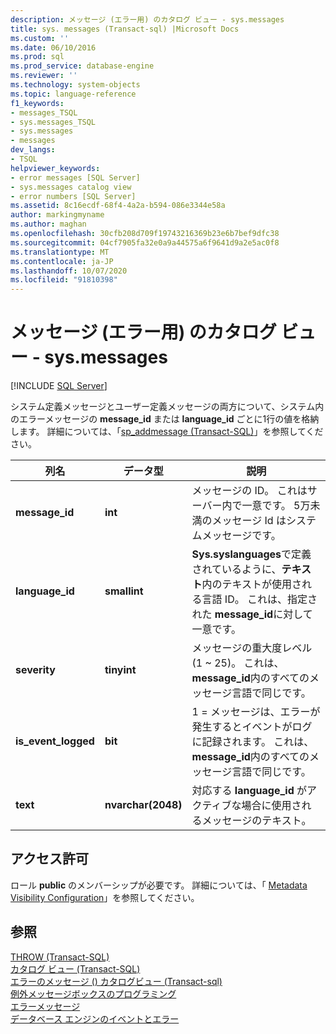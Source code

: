 ```yaml
---
description: メッセージ (エラー用) のカタログ ビュー - sys.messages
title: sys. messages (Transact-sql) |Microsoft Docs
ms.custom: ''
ms.date: 06/10/2016
ms.prod: sql
ms.prod_service: database-engine
ms.reviewer: ''
ms.technology: system-objects
ms.topic: language-reference
f1_keywords:
- messages_TSQL
- sys.messages_TSQL
- sys.messages
- messages
dev_langs:
- TSQL
helpviewer_keywords:
- error messages [SQL Server]
- sys.messages catalog view
- error numbers [SQL Server]
ms.assetid: 8c16ecdf-68f4-4a2a-b594-086e3344e58a
author: markingmyname
ms.author: maghan
ms.openlocfilehash: 30cfb208d709f19743216369b23e6b7bef9dfc38
ms.sourcegitcommit: 04cf7905fa32e0a9a44575a6f9641d9a2e5ac0f8
ms.translationtype: MT
ms.contentlocale: ja-JP
ms.lasthandoff: 10/07/2020
ms.locfileid: "91810398"
---
```

# <a name="messages-for-errors-catalog-views---sysmessages"></a>メッセージ (エラー用) のカタログ ビュー - sys.messages
[!INCLUDE [SQL Server](../../includes/applies-to-version/sqlserver.md)]

  システム定義メッセージとユーザー定義メッセージの両方について、システム内のエラーメッセージの **message_id** または **language_id** ごとに1行の値を格納します。 詳細については、「[sp_addmessage &#40;Transact-SQL&#41;](../../relational-databases/system-stored-procedures/sp-addmessage-transact-sql.md)」を参照してください。  
   
|列名|データ型|説明|  
|-----------------|---------------|-----------------|  
|**message_id**|**int**|メッセージの ID。 これはサーバー内で一意です。 5万未満のメッセージ Id はシステムメッセージです。|  
|**language_id**|**smallint**|**Sys.syslanguages**で定義されているように、**テキスト**内のテキストが使用される言語 ID。 これは、指定された **message_id**に対して一意です。|  
|**severity**|**tinyint**|メッセージの重大度レベル (1 ~ 25)。 これは、 **message_id**内のすべてのメッセージ言語で同じです。|  
|**is_event_logged**|**bit**|1 = メッセージは、エラーが発生するとイベントがログに記録されます。 これは、 **message_id**内のすべてのメッセージ言語で同じです。|  
|**text**|**nvarchar(2048)**|対応する **language_id** がアクティブな場合に使用されるメッセージのテキスト。|  
  
## <a name="permissions"></a>アクセス許可  
 ロール **public** のメンバーシップが必要です。 詳細については、「 [Metadata Visibility Configuration](../../relational-databases/security/metadata-visibility-configuration.md)」を参照してください。  
  
## <a name="see-also"></a>参照  
 [THROW &#40;Transact-SQL&#41;](../../t-sql/language-elements/throw-transact-sql.md)   
 [カタログ ビュー &#40;Transact-SQL&#41;](../../relational-databases/system-catalog-views/catalog-views-transact-sql.md)   
 [エラーのメッセージ &#40;&#41; カタログビュー &#40;Transact-sql&#41;]()   
 [例外メッセージボックスのプログラミング](/previous-versions/sql/sql-server-2016/ms166343(v=sql.130))   
 [エラーメッセージ](../../relational-databases/native-client-odbc-error-messages/error-messages.md)   
 [データベース エンジンのイベントとエラー](../../relational-databases/errors-events/database-engine-events-and-errors.md)  
  
